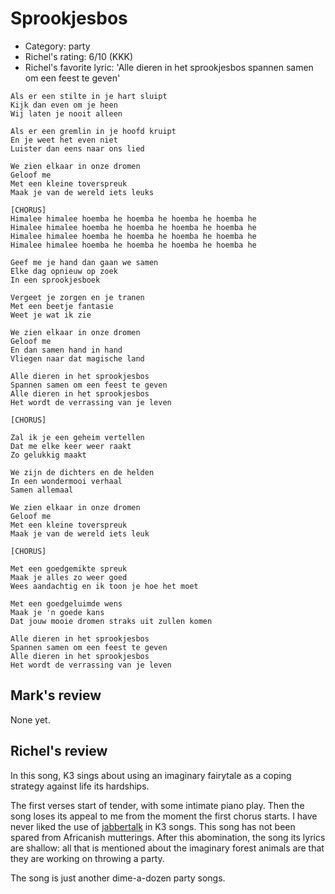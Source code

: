 # Sprookjesbos

 * Category: party
 * Richel's rating: 6/10 (KKK)
 * Richel's favorite lyric: 'Alle dieren in het sprookjesbos spannen samen om een feest te geven'

```
Als er een stilte in je hart sluipt
Kijk dan even om je heen
Wij laten je nooit alleen

Als er een gremlin in je hoofd kruipt
En je weet het even niet
Luister dan eens naar ons lied

We zien elkaar in onze dromen
Geloof me
Met een kleine toverspreuk
Maak je van de wereld iets leuks

[CHORUS]
Himalee himalee hoemba he hoemba he hoemba he hoemba he
Himalee himalee hoemba he hoemba he hoemba he hoemba he
Himalee himalee hoemba he hoemba he hoemba he hoemba he
Himalee himalee hoemba he hoemba he hoemba he hoemba he

Geef me je hand dan gaan we samen
Elke dag opnieuw op zoek
In een sprookjesboek

Vergeet je zorgen en je tranen
Met een beetje fantasie
Weet je wat ik zie

We zien elkaar in onze dromen
Geloof me
En dan samen hand in hand
Vliegen naar dat magische land

Alle dieren in het sprookjesbos
Spannen samen om een feest te geven
Alle dieren in het sprookjesbos
Het wordt de verrassing van je leven

[CHORUS]

Zal ik je een geheim vertellen
Dat me elke keer weer raakt
Zo gelukkig maakt

We zijn de dichters en de helden
In een wondermooi verhaal
Samen allemaal

We zien elkaar in onze dromen
Geloof me
Met een kleine toverspreuk
Maak je van de wereld iets leuk

[CHORUS]

Met een goedgemikte spreuk
Maak je alles zo weer goed
Wees aandachtig en ik toon je hoe het moet

Met een goedgeluimde wens
Maak je 'n goede kans
Dat jouw mooie dromen straks uit zullen komen

Alle dieren in het sprookjesbos
Spannen samen om een feest te geven
Alle dieren in het sprookjesbos
Het wordt de verrassing van je leven

```

## Mark's review

None yet.

## Richel's review

In this song, K3 sings about using an imaginary fairytale as a coping strategy against
life its hardships.

The first verses start of tender, with some intimate piano play. Then the song loses
its appeal to me from the moment the first chorus starts. 
I have never liked the use of [jabbertalk](Jabbertalk.md) in K3 songs. This song has not been
spared from Africanish mutterings. After this abomination, the song its lyrics are shallow:
all that is mentioned about the imaginary forest animals are that they are
working on throwing a party. 

The song is just another dime-a-dozen party songs.
